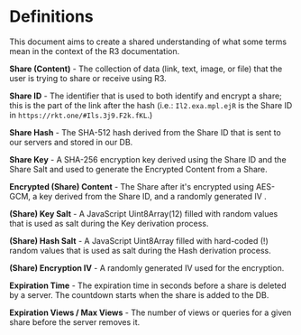 # Definitions

This document aims to create a shared understanding of what some terms mean in the context of the R3 documentation.

**Share (Content)** - The collection of data (link, text, image, or file) that the user is trying to share or receive using R3.

**Share ID** - The identifier that is used to both identify and encrypt a share; this is the part of the link after the hash (i.e.: `Il2.exa.mpl.ejR` is the Share ID in `https://rkt.one/#Ils.3j9.F2k.fKL`.)

**Share Hash** - The SHA-512 hash derived from the Share ID that is sent to our servers and stored in our DB.

**Share Key** - A SHA-256 encryption key derived using the Share ID and the Share Salt and used to generate the Encrypted Content from a Share.

**Encrypted (Share) Content** - The Share after it's encrypted using AES-GCM, a key derived from the Share ID, and a randomly generated IV .

**(Share) Key Salt** - A JavaScript Uint8Array(12) filled with random values that is used as salt during the Key derivation process.

**(Share) Hash Salt** - A JavaScript Uint8Array filled with hard-coded (!) random values that is used as salt during the Hash derivation process.

**(Share) Encryption IV** - A randomly generated IV used for the encryption.

**Expiration Time** - The expiration time in seconds before a share is deleted by a server. The countdown starts when the share is added to the DB.

**Expiration Views / Max Views** - The number of views or queries for a given share before the server removes it.
